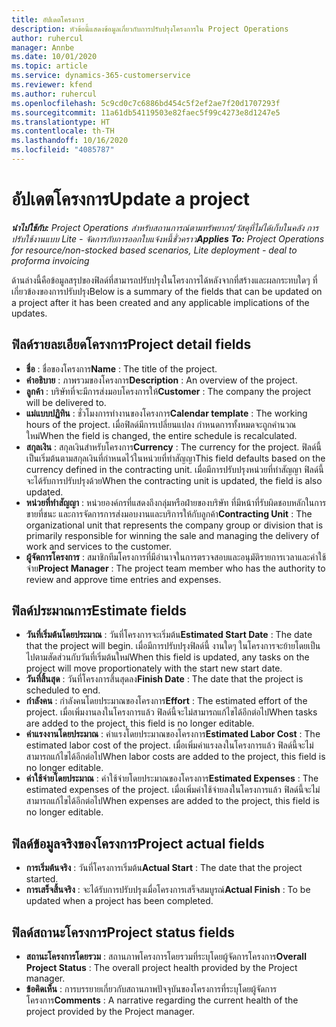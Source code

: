 ```yaml
---
title: อัปเดตโครงการ
description: หัวข้อนี้แสดงข้อมูลเกี่ยวกับการปรับปรุงโครงการใน Project Operations
author: ruhercul
manager: Annbe
ms.date: 10/01/2020
ms.topic: article
ms.service: dynamics-365-customerservice
ms.reviewer: kfend
ms.author: ruhercul
ms.openlocfilehash: 5c9cd0c7c6886bd454c5f2ef2ae7f20d1707293f
ms.sourcegitcommit: 11a61db54119503e82faec5f99c4273e8d1247e5
ms.translationtype: HT
ms.contentlocale: th-TH
ms.lasthandoff: 10/16/2020
ms.locfileid: "4085787"
---
```

# <a name="update-a-project"></a><span data-ttu-id="32fd7-103">อัปเดตโครงการ</span><span class="sxs-lookup"><span data-stu-id="32fd7-103">Update a project</span></span>

<span data-ttu-id="32fd7-104">_**นำไปใช้กับ:** Project Operations สำหรับสถานการณ์ตามทรัพยากร/วัสดุที่ไม่ได้เก็บในคลัง การปรับใช้งานแบบ Lite - จัดการกับการออกใบแจ้งหนี้ชั่วคราว_</span><span class="sxs-lookup"><span data-stu-id="32fd7-104">_**Applies To:** Project Operations for resource/non-stocked based scenarios, Lite deployment - deal to proforma invoicing_</span></span>

<span data-ttu-id="32fd7-105">ด้านล่างนี้คือข้อมูลสรุปของฟิลด์ที่สามารถปรับปรุงในโครงการได้หลังจากที่สร้างและผลกระทบใดๆ ที่เกี่ยวข้องของการปรับปรุง</span><span class="sxs-lookup"><span data-stu-id="32fd7-105">Below is a summary of the fields that can be updated on a project after it has been created and any applicable implications of the updates.</span></span>

## <a name="project-detail-fields"></a><span data-ttu-id="32fd7-106">ฟิลด์รายละเอียดโครงการ</span><span class="sxs-lookup"><span data-stu-id="32fd7-106">Project detail fields</span></span>

- <span data-ttu-id="32fd7-107">**ชื่อ** : ชื่อของโครงการ</span><span class="sxs-lookup"><span data-stu-id="32fd7-107">**Name** : The title of the project.</span></span>
- <span data-ttu-id="32fd7-108">**คำอธิบาย** : ภาพรวมของโครงการ</span><span class="sxs-lookup"><span data-stu-id="32fd7-108">**Description** : An overview of the project.</span></span>
- <span data-ttu-id="32fd7-109">**ลูกค้า** : บริษัทที่จะมีการส่งมอบโครงการให้</span><span class="sxs-lookup"><span data-stu-id="32fd7-109">**Customer** : The company the project will be delivered to.</span></span>
- <span data-ttu-id="32fd7-110">**แม่แบบปฏิทิน** : ชั่วโมงการทำงานของโครงการ</span><span class="sxs-lookup"><span data-stu-id="32fd7-110">**Calendar template** : The working hours of the project.</span></span> <span data-ttu-id="32fd7-111">เมื่อฟิลด์มีการเปลี่ยนแปลง กำหนดการทั้งหมดจะถูกคำนวณใหม่</span><span class="sxs-lookup"><span data-stu-id="32fd7-111">When the field is changed, the entire schedule is recalculated.</span></span>
- <span data-ttu-id="32fd7-112">**สกุลเงิน** : สกุลเงินสำหรับโครงการ</span><span class="sxs-lookup"><span data-stu-id="32fd7-112">**Currency** : The currency for the project.</span></span> <span data-ttu-id="32fd7-113">ฟิลด์นี้เป็นเริ่มต้นตามสกุลเงินที่กำหนดไว้ในหน่วยที่ทำสัญญา</span><span class="sxs-lookup"><span data-stu-id="32fd7-113">This field defaults based on the currency defined in the contracting unit.</span></span> <span data-ttu-id="32fd7-114">เมื่อมีการปรับปรุงหน่วยที่ทำสัญญา ฟิลด์นี้จะได้รับการปรับปรุงด้วย</span><span class="sxs-lookup"><span data-stu-id="32fd7-114">When the contracting unit is updated, the field is also updated.</span></span>
- <span data-ttu-id="32fd7-115">**หน่วยที่ทำสัญญา** : หน่วยองค์กรที่แสดงถึงกลุ่มหรือฝ่ายของบริษัท ที่มีหน้าที่รับผิดชอบหลักในการขายที่ชนะ และการจัดการการส่งมอบงานและบริการให้กับลูกค้า</span><span class="sxs-lookup"><span data-stu-id="32fd7-115">**Contracting Unit** : The organizational unit that represents the company group or division that is primarily responsible for winning the sale and managing the delivery of work and services to the customer.</span></span> 
- <span data-ttu-id="32fd7-116">**ผู้จัดการโครงการ** : สมาชิกทีมโครงการที่มีอำนาจในการตรวจสอบและอนุมัติรายการเวลาและค่าใช้จ่าย</span><span class="sxs-lookup"><span data-stu-id="32fd7-116">**Project Manager** : The project team member who has the authority to review and approve time entries and expenses.</span></span>

## <a name="estimate-fields"></a><span data-ttu-id="32fd7-117">ฟิลด์ประมาณการ</span><span class="sxs-lookup"><span data-stu-id="32fd7-117">Estimate fields</span></span>

- <span data-ttu-id="32fd7-118">**วันที่เริ่มต้นโดยประมาณ** : วันที่โครงการจะเริ่มต้น</span><span class="sxs-lookup"><span data-stu-id="32fd7-118">**Estimated Start Date** : The date that the project will begin.</span></span> <span data-ttu-id="32fd7-119">เมื่อมีการปรับปรุงฟิลด์นี้ งานใดๆ ในโครงการจะย้ายโดยเป็นไปตามสัดส่วนกับวันที่เริ่มต้นใหม่</span><span class="sxs-lookup"><span data-stu-id="32fd7-119">When this field is updated, any tasks on the project will move proportionately with the start new start date.</span></span>
- <span data-ttu-id="32fd7-120">**วันที่สิ้นสุด** : วันที่โครงการสิ้นสุดลง</span><span class="sxs-lookup"><span data-stu-id="32fd7-120">**Finish Date** : The date that the project is scheduled to end.</span></span>
- <span data-ttu-id="32fd7-121">**กำลังคน** : กำลังคนโดยประมาณของโครงการ</span><span class="sxs-lookup"><span data-stu-id="32fd7-121">**Effort** : The estimated effort of the project.</span></span> <span data-ttu-id="32fd7-122">เมื่อเพิ่มงานลงในโครงการแล้ว ฟิลด์นี้จะไม่สามารถแก้ไขได้อีกต่อไป</span><span class="sxs-lookup"><span data-stu-id="32fd7-122">When tasks are added to the project, this field is no longer editable.</span></span>
- <span data-ttu-id="32fd7-123">**ค่าแรงงานโดยประมาณ** : ค่าแรงโดยประมาณของโครงการ</span><span class="sxs-lookup"><span data-stu-id="32fd7-123">**Estimated Labor Cost** : The estimated labor cost of the project.</span></span> <span data-ttu-id="32fd7-124">เมื่อเพิ่มค่าแรงลงในโครงการแล้ว ฟิลด์นี้จะไม่สามารถแก้ไขได้อีกต่อไป</span><span class="sxs-lookup"><span data-stu-id="32fd7-124">When labor costs are added to the project, this field is no longer editable.</span></span>
- <span data-ttu-id="32fd7-125">**ค่าใช้จ่ายโดยประมาณ** : ค่าใช้จ่ายโดยประมาณของโครงการ</span><span class="sxs-lookup"><span data-stu-id="32fd7-125">**Estimated Expenses** : The estimated expenses of the project.</span></span> <span data-ttu-id="32fd7-126">เมื่อเพิ่มค่าใช้จ่ายลงในโครงการแล้ว ฟิลด์นี้จะไม่สามารถแก้ไขได้อีกต่อไป</span><span class="sxs-lookup"><span data-stu-id="32fd7-126">When expenses are added to the project, this field is no longer editable.</span></span>

## <a name="project-actual-fields"></a><span data-ttu-id="32fd7-127">ฟิลด์ข้อมูลจริงของโครงการ</span><span class="sxs-lookup"><span data-stu-id="32fd7-127">Project actual fields</span></span>
- <span data-ttu-id="32fd7-128">**การเริ่มต้นจริง** : วันที่โครงการเริ่มต้น</span><span class="sxs-lookup"><span data-stu-id="32fd7-128">**Actual Start** : The date that the project started.</span></span>
- <span data-ttu-id="32fd7-129">**การเสร็จสิ้นจริง** : จะได้รับการปรับปรุงเมื่อโครงการเสร็จสมบูรณ์</span><span class="sxs-lookup"><span data-stu-id="32fd7-129">**Actual Finish** : To be updated when a project has been completed.</span></span>

## <a name="project-status-fields"></a><span data-ttu-id="32fd7-130">ฟิลด์สถานะโครงการ</span><span class="sxs-lookup"><span data-stu-id="32fd7-130">Project status fields</span></span>

- <span data-ttu-id="32fd7-131">**สถานะโครงการโดยรวม** : สถานภาพโครงการโดยรวมที่ระบุโดยผู้จัดการโครงการ</span><span class="sxs-lookup"><span data-stu-id="32fd7-131">**Overall Project Status** : The overall project health provided by the Project manager.</span></span>
- <span data-ttu-id="32fd7-132">**ข้อคิดเห็น** : การบรรยายเกี่ยวกับสถานภาพปัจจุบันของโครงการที่ระบุโดยผู้จัดการโครงการ</span><span class="sxs-lookup"><span data-stu-id="32fd7-132">**Comments** : A narrative regarding the current health of the project provided by the Project manager.</span></span>


